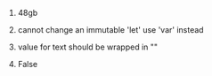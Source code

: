 1. 48gb 

2. cannot change an immutable 'let' use 'var' instead

3. value for text should be wrapped in ""

4. False
